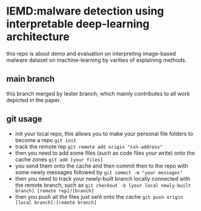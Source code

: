# IEMD:malware detection using interpretable deep-learning architecture
this repo is about demo and evaluation on interpreting image-based malware dataset on machine-learning by varities of explaining methods.
## main branch
this branch merged by lester branch, which mainly contributes to all work depicted in the paper.
## git usage
* init your local repo, this allows you to make your personal file folders to become a repo
`git init`
* track the remote rep
`git remote add origin "ssh-address"`
* then you need to add some files (such as code files your write) onto the cache zones
`git add [your files]`
* you send them onto the cache and then commit then to the repo with some newly messages followed by
`git commit -m "your messages"`
* then you need to track your newly-built branch locally connected with the remote branch, such as
`git checkout -b [your local newly-built branch] [remote rep]/[branch]`
* then you push all the files just sent onto the cache
`git push origin [local branch]:[remote branch]`

